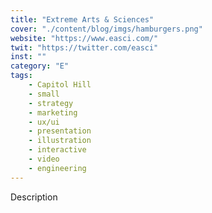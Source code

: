 ```yaml
---
title: "Extreme Arts & Sciences"
cover: "./content/blog/imgs/hamburgers.png"
website: "https://www.easci.com/"
twit: "https://twitter.com/easci"
inst: ""
category: "E"
tags:
    - Capitol Hill
    - small
    - strategy
    - marketing
    - ux/ui
    - presentation
    - illustration
    - interactive
    - video
    - engineering
---
```


Description

